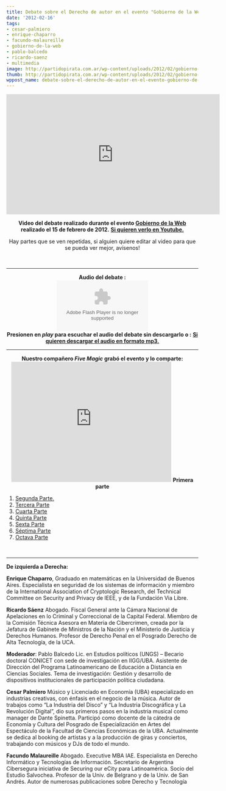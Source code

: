 ```yaml
---
title: Debate sobre el Derecho de autor en el evento "Gobierno de la Web"
date: '2012-02-16'
tags:
- cesar-palmiero
- enrique-chaparro
- facundo-malaureille
- gobierno-de-la-web
- pablo-balcedo
- ricardo-saenz
- multimedia
image: http://partidopirata.com.ar/wp-content/uploads/2012/02/gobierno-web-leyes-300x166.jpg
thumb: http://partidopirata.com.ar/wp-content/uploads/2012/02/gobierno-web-leyes-300x166-150x150.jpg
wppost_name: debate-sobre-el-derecho-de-autor-en-el-evento-gobierno-de-la-web
---
```


<center>
<iframe src="http://www.youtube.com/embed/5Re_qUnZsdU" frameborder="0" width="560" height="315"></iframe></center>
<p style="text-align: center;"><strong>Video del debate realizado durante el evento <a href="http://www.gobiernodelaweb.com.ar" target="_blank">Gobierno de la Web</a> realizado el 15 de febrero de 2012.</strong>
<strong> <a href="http://youtu.be/5Re_qUnZsdU" target="_blank">Si quieren verlo en Youtube.</a></strong></p>
<p style="text-align: center;">Hay partes que se ven repetidas, si alguien quiere editar al video para que se pueda ver mejor, avísenos!</p>
&nbsp;

<hr />

<center>
<strong>Audio del debate :</strong></center><center>
<object id="player1055131" width="240" height="133" classid="clsid:d27cdb6e-ae6d-11cf-96b8-444553540000" codebase="http://download.macromedia.com/pub/shockwave/cabs/flash/swflash.cab#version=6,0,40,0"><param name="AllowScriptAccess" value="always" /><param name="allowFullScreen" value="true" /><param name="wmode" value="transparent" /><param name="src" value="http://www.ivoox.com/playerivoox_ee_1055131_1.html" /><param name="allowfullscreen" value="true" /><param name="allowscriptaccess" value="always" /><embed id="player1055131" width="240" height="133" type="application/x-shockwave-flash" src="http://www.ivoox.com/playerivoox_ee_1055131_1.html" AllowScriptAccess="always" allowFullScreen="true" wmode="transparent" allowfullscreen="true" allowscriptaccess="always" /></object>
<strong></strong></center><center></center><center><strong>Presionen en <em>play</em> para escuchar el audio del debate sin descargarlo o :</strong>
<strong> <a href="http://www.ivoox.com/audio-gobierno-web-evento-del-15_md_1055131_1.mp3" target="_blank">Si quieren descargar el audio en formato mp3.</a></strong></center>

<hr />
<p style="text-align: center;"><strong>Nuestro compañero <em>Five Magic</em> grabó el evento y lo comparte:</strong>
<iframe src="http://www.youtube.com/embed/EoKP_1hVef4" frameborder="0" width="420" height="315"></iframe>
<strong>Primera parte</strong></p>

<ol>
	<li><a href="http://www.youtube.com/watch?v=lB4jXCf9ZGw" target="_blank">Segunda Parte.</a></li>
	<li><a href="http://www.youtube.com/watch?v=gVPnwJfgTnM" target="_blank">Tercera Parte </a></li>
	<li><a href="http://www.youtube.com/watch?v=FCazBUXbYkU" target="_blank">Cuarta Parte</a></li>
	<li><a href="http://www.youtube.com/watch?v=LF2H1HWywKw" target="_blank">Quinta Parte</a></li>
	<li><a href="http://www.youtube.com/watch?v=J122Od3wpGY" target="_blank">Sexta Parte</a></li>
	<li><a href="http://www.youtube.com/watch?v=_6cAhejeJeY" target="_blank">Séptima Parte</a></li>
	<li><a href="http://www.youtube.com/watch?v=mxeFDjxZumc" target="_blank">Octava Parte</a></li>
</ol>
&nbsp;

<hr />
<p style="text-align: left;"><strong>De izquierda a Derecha:</strong></p>
<strong>Enrique Chaparro</strong>, Graduado en matemáticas en la Universidad de Buenos Aires. Especialista en seguridad de los sistemas de información y miembro de la International Association of Cryptologic Research, del Technical Committee on Security and Privacy de IEEE, y de la Fundación Via Libre.

<strong>Ricardo Sáenz</strong> Abogado. Fiscal General ante la Cámara Nacional de Apelaciones en lo Criminal y Correccional de la Capital Federal. Miembro de la Comisión Técnica Asesora en Materia de Cibercrimen, creada por la Jefatura de Gabinete de Ministros de la Nación y el Ministerio de Justicia y Derechos Humanos. Profesor de Derecho Penal en el Posgrado Derecho de Alta Tecnología, de la UCA.

<strong>Moderador</strong>: Pablo Balcedo Lic. en Estudios políticos (UNGS) – Becario doctoral CONICET con sede de investigación en IIGG/UBA. Asistente de Dirección del Programa Latinoamericano de Educación a Distancia en Ciencias Sociales. Tema de investigación: Gestión y desarrollo de dispositivos institucionales de participación política ciudadana.

<strong>Cesar Palmiero</strong> Músico y Licenciado en Economía (UBA) especializado en industrias creativas, con énfasis en el negocio de la música. Autor de trabajos como “La Industria del Disco” y “La Industria Discográfica y La Revolución Digital”, dio sus primeros pasos en la industria musical como manager de Dante Spinetta. Participó como docente de la cátedra de Economía y Cultura del Posgrado de Especialización en Artes del Espectáculo de la Facultad de Ciencias Económicas de la UBA. Actualmente se dedica al booking de artistas y a la producción de giras y conciertos, trabajando con músicos y DJs de todo el mundo.

<strong>Facundo Malaureille</strong> Abogado. Executive MBA IAE. Especialista en Derecho Informático y Tecnologías de Información. Secretario de Argentina Cibersegura iniciativa de Securing our eCity para Latinoamérica. Socio del Estudio Salvochea. Profesor de la Univ. de Belgrano y de la Univ. de San Andrés. Autor de numerosas publicaciones sobre Derecho y Tecnología
